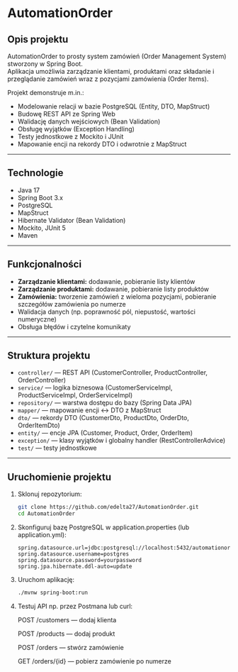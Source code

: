 # AutomationOrder

## Opis projektu

AutomationOrder to prosty system zamówień (Order Management System) stworzony w Spring Boot.  
Aplikacja umożliwia zarządzanie klientami, produktami oraz składanie i przeglądanie zamówień wraz z pozycjami zamówienia (Order Items).  

Projekt demonstruje m.in.:  
- Modelowanie relacji w bazie PostgreSQL (Entity, DTO, MapStruct)  
- Budowę REST API ze Spring Web  
- Walidację danych wejściowych (Bean Validation)  
- Obsługę wyjątków (Exception Handling)  
- Testy jednostkowe z Mockito i JUnit  
- Mapowanie encji na rekordy DTO i odwrotnie z MapStruct  

---

## Technologie

- Java 17  
- Spring Boot 3.x  
- PostgreSQL  
- MapStruct  
- Hibernate Validator (Bean Validation)  
- Mockito, JUnit 5  
- Maven  

---

## Funkcjonalności

- **Zarządzanie klientami:** dodawanie, pobieranie listy klientów  
- **Zarządzanie produktami:** dodawanie, pobieranie listy produktów  
- **Zamówienia:** tworzenie zamówień z wieloma pozycjami, pobieranie szczegółów zamówienia po numerze  
- Walidacja danych (np. poprawność pól, niepustość, wartości numeryczne)  
- Obsługa błędów i czytelne komunikaty  

---

## Struktura projektu

- `controller/` — REST API (CustomerController, ProductController, OrderController)  
- `service/` — logika biznesowa (CustomerServiceImpl, ProductServiceImpl, OrderServiceImpl)  
- `repository/` — warstwa dostępu do bazy (Spring Data JPA)  
- `mapper/` — mapowanie encji <-> DTO z MapStruct  
- `dto/` — rekordy DTO (CustomerDto, ProductDto, OrderDto, OrderItemDto)  
- `entity/` — encje JPA (Customer, Product, Order, OrderItem)  
- `exception/` — klasy wyjątków i globalny handler (RestControllerAdvice)  
- `test/` — testy jednostkowe

---

## Uruchomienie projektu

1. Sklonuj repozytorium:
   
   ```bash
   git clone https://github.com/edelta27/AutomationOrder.git
   cd AutomationOrder
3. Skonfiguruj bazę PostgreSQL w application.properties (lub application.yml):
   ```properties
   spring.datasource.url=jdbc:postgresql://localhost:5432/automationorderdb
   spring.datasource.username=postgres
   spring.datasource.password=yourpassword
   spring.jpa.hibernate.ddl-auto=update
5. Uruchom aplikację:
   ```bash
   ./mvnw spring-boot:run
6. Testuj API np. przez Postmana lub curl:
   
   POST /customers — dodaj klienta
   
   POST /products — dodaj produkt
   
   POST /orders — stwórz zamówienie
   
   GET /orders/{id} — pobierz zamówienie po numerze
